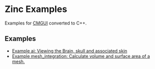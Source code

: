 # Zinc Examples


Examples for [CMGUI](http://cmiss.bioeng.auckland.ac.nz/development/examples/a/index_thumbs.html) converted to C++. 

## Examples

- [Example ai: Viewing the Brain, skull and associated skin ](http://cmiss.bioeng.auckland.ac.nz/development/examples/a/ai/index.html)
- [Example mesh_integration: Calculate volume and surface area of a mesh. ](http://cmiss.bioeng.auckland.ac.nz/development/examples/a/mesh_integration/index.html)




